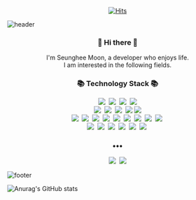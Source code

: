 
<div align=center>
	
 [![Hits](https://hits.seeyoufarm.com/api/count/incr/badge.svg?url=https%3A%2F%2Fgithub.com%2FMuntari29%2Fhit-counter&count_bg=%2379C83D&title_bg=%23555555&icon=&icon_color=%23E7E7E7&title=hits&edge_flat=false)](https://hits.seeyoufarm.com)
</div>

![header](https://capsule-render.vercel.app/api?type=soft&color=dcffe4&height=170&section=header&text=Seung_Hee_Mun&fontColor=090707&fontAlignX=45&fontAlignY=65&fontSize=70)


<h3 align="center"> 👋 Hi there 👋 </h3>
<p align="center">
I'm Seunghee Moon, a developer who enjoys life.<br>
I am interested in the following fields.<br>
	
</p>
<h3 align="center">📚 Technology Stack 📚</h3>
<p align="center">
  <img src="https://img.shields.io/badge/-PYHTON-blue"/>&nbsp
  <img src="https://img.shields.io/badge/-JAVA-orange"/>&nbsp
  <img src="https://img.shields.io/badge/-JAVASCRIPT-yellow"/>&nbsp
  <img src="https://img.shields.io/badge/-MySQL-navy"/>
  <br>
  <img src="https://img.shields.io/badge/-Django-blue"/>&nbsp
  <img src="https://img.shields.io/badge/-Flask-blue"/>&nbsp
  <img src="https://img.shields.io/badge/-SpringBoot-orange"/>&nbsp
  <img src="https://img.shields.io/badge/-Nodejs-yellow"/>
  <img src="https://img.shields.io/badge/-Vuejs-yellow"/>
  <br>
  <img src="https://img.shields.io/badge/-AWS-black"/>&nbsp
  <img src="https://img.shields.io/badge/-Git-black"/>&nbsp
	  <img src="https://img.shields.io/badge/Python-3766AB?style=flat-square&logo=Python&logoColor=white"/></a>&nbsp 
  <img src="https://img.shields.io/badge/Java-007396?style=flat-square&logo=Java&logoColor=white"/></a>&nbsp 
  <img src="https://img.shields.io/badge/C++-00599C?style=flat-square&logo=C%2B%2B&logoColor=white"/></a>&nbsp 
  <img src="https://img.shields.io/badge/C-A8B9CC?style=flat-square&logo=C&logoColor=white"/></a>&nbsp 
  <img src="https://img.shields.io/badge/Javascript-ffb13b?style=flat-square&logo=javascript&logoColor=white"/></a>&nbsp 
  <img src="https://img.shields.io/badge/css-1572B6?style=flat-square&logo=css3&logoColor=white"/></a>&nbsp 
  <img src="https://img.shields.io/badge/Go-11B48A?style=flat-square&logo=Go&logoColor=white"/></a>&nbsp 
  <br>
  <img src="https://img.shields.io/badge/SpringBoot-6DB33F?style=flat-square&logo=Spring&logoColor=white"/></a>&nbsp 
  <img src="https://img.shields.io/badge/Django-092E20?style=flat-square&logo=Django&logoColor=white"/></a>&nbsp 
  <img src="https://img.shields.io/badge/Mysql-E6B91E?style=flat-square&logo=MySql&logoColor=white"/></a>&nbsp 
  <img src="https://img.shields.io/badge/HyperledgerFabric-DB3552?style=flat-square&logo=Hulu&logoColor=white"/></a>&nbsp 
  <img src="https://img.shields.io/badge/aws-333664?style=flat-square&logo=amazon-aws&logoColor=white"/></a>&nbsp 
  <img src="https://img.shields.io/badge/elasticsearch-005571?style=flat-square&logo=elasticsearch&logoColor=white"/></a>&nbsp 
</p>

<h3 align="center">•••</h3>

<p align="center">
  <a href="https://velog.io/@new_wisdom"><img src="https://img.shields.io/badge/Tech%20Blog-11B48A?style=flat-square&logo=Vimeo&logoColor=white&link=https://velog.io/@new_wisdom"/></a>&nbsp
  <a href="mailto:wlgp2500@gmail.com"><img src="https://img.shields.io/badge/Gmail-d14836?style=flat-square&logo=Gmail&logoColor=white&link=mailto:wlgp2500@gmail.com"/></a>
  
</p>

![footer](https://capsule-render.vercel.app/api?type=slice&color=EFDC05&height=100&section=footer)



![Anurag's GitHub stats](https://github-readme-stats.vercel.app/api?username=Muntari29&show_icons=true&theme=dracula)
